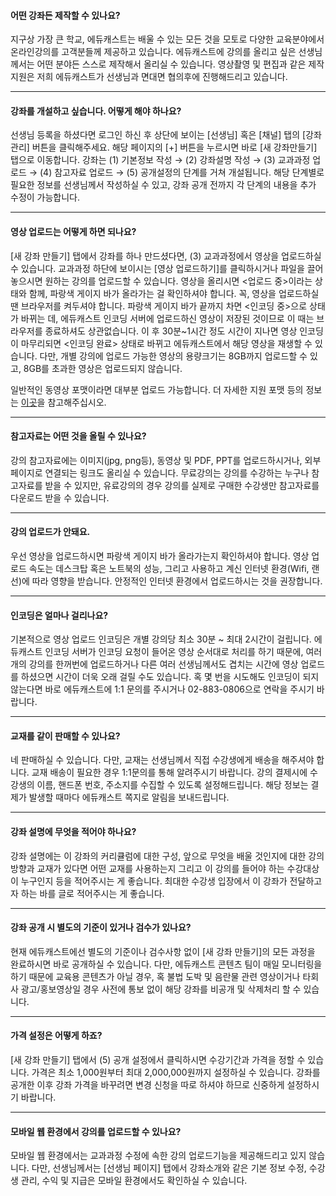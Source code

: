 #### 어떤 강좌든 제작할 수 있나요?

지구상 가장 큰 학교, 에듀캐스트는 배울 수 있는 모든 것을 모토로 다양한 교육분야에서 온라인강의를 고객분들께 제공하고 있습니다. 에듀캐스트에 강의를 올리고 싶은 선생님께서는 어떤 분야든 스스로 제작해서 올리실 수 있습니다. 영상촬영 및 편집과 같은 제작지원은 저희 에듀캐스트가 선생님과 면대면 협의후에 진행해드리고 있습니다.

---

#### 강좌를 개설하고 싶습니다. 어떻게 해야 하나요?

선생님 등록을 하셨다면 로그인 하신 후 상단에 보이는 [선생님] 혹은 [채널] 탭의 [강좌 관리] 버튼을 클릭해주세요. 해당 페이지의 [+] 버튼을 누르시면 바로 [새 강좌만들기] 탭으로 이동합니다. 강좌는 (1) 기본정보 작성 → (2) 강좌설명 작성 → (3) 교과과정 업로드 → (4) 참고자료 업로드 → (5) 공개설정의 단계를 거쳐 개설됩니다. 해당 단계별로 필요한 정보를 선생님께서 작성하실 수 있고, 강좌 공개 전까지 각 단계의 내용을 추가 수정이 가능합니다.

---

#### 영상 업로드는 어떻게 하면 되나요?

[새 강좌 만들기] 탭에서 강좌를 하나 만드셨다면, (3) 교과과정에서 영상을 업로드하실 수 있습니다. 교과과정 하단에 보이시는 [영상 업로드하기]를 클릭하시거나 파일을 끌어놓으시면 원하는 강의를 업로드할 수 있습니다. 영상을 올리시면 <업로드 중>이라는 상태와 함께, 파랑색 게이지 바가 올라가는 걸 확인하셔야 합니다. 꼭, 영상을 업로드하실 땐 브라우저를 켜두셔야 합니다. 파랑색 게이지 바가 끝까지 차면 <인코딩 중>으로 상태가 바뀌는 데, 에듀캐스트 인코딩 서버에 업로드하신 영상이 저장된 것이므로 이 때는 브라우저를 종료하셔도 상관없습니다. 이 후 30분~1시간 정도 시간이 지나면 영상 인코딩이 마무리되면 <인코딩 완료> 상태로 바뀌고 에듀캐스트에서 해당 영상을 재생할 수 있습니다. 다만, 개별 강의에 업로드 가능한 영상의 용량크기는 8GB까지 업로드할 수 있고, 8GB를 초과한 영상은 업로드되지 않습니다.

일반적인 동영상 포맷이라면 대부분 업로드 가능합니다. 더 자세한 지원 포맷 등의 정보는 [이곳](https://azure.microsoft.com/en-us/documentation/articles/media-services-media-encoder-standard-formats/)을 참고해주십시오.

---

#### 참고자료는 어떤 것을 올릴 수 있나요?

강의 참고자료에는 이미지(jpg, png등), 동영상 및 PDF, PPT를 업로드하시거나, 외부 페이지로 연결되는 링크도 올리실 수 있습니다. 무료강의는 강의를 수강하는 누구나 참고자료를 받을 수 있지만, 유료강의의 경우 강의를 실제로 구매한 수강생만 참고자료를 다운로드 받을 수 있습니다.

---

#### 강의 업로드가 안돼요.

우선 영상을 업로드하시면 파랑색 게이지 바가 올라가는지 확인하셔야 합니다. 영상 업로드 속도는 데스크탑 혹은 노트북의 성능, 그리고 사용하고 계신 인터넷 환경(Wifi, 랜선)에 따라 영향을 받습니다. 안정적인 인터넷 환경에서 업로드하시는 것을 권장합니다.

---

#### 인코딩은 얼마나 걸리나요?

기본적으로 영상 업로드 인코딩은 개별 강의당 최소 30분 ~ 최대 2시간이 걸립니다. 에듀캐스트 인코딩 서버가 인코딩 요청이 들어온 영상 순서대로 처리를 하기 때문에, 여러 개의 강의를 한꺼번에 업로드하거나 다른 여러 선생님께서도 겹치는 시간에 영상 업로드를 하셨으면 시간이 더욱 오래 걸릴 수도 있습니다. 혹 몇 번을 시도해도 인코딩이 되지 않는다면 바로 에듀캐스트에 1:1 문의를 주시거나 02-883-0806으로 연락을 주시기 바랍니다.

---

#### 교재를 같이 판매할 수 있나요?

네 판매하실 수 있습니다. 다만, 교재는 선생님께서 직접 수강생에게 배송을 해주셔야 합니다. 교재 배송이 필요한 경우 1:1문의를 통해 알려주시기 바랍니다. 강의 결제시에 수강생의 이름, 핸드폰 번호, 주소지를 수집할 수 있도록 설정해드립니다. 해당 정보는 결제가 발생할 때마다 에듀캐스트 쪽지로 알림을 보내드립니다.

---

#### 강좌 설명에 무엇을 적어야 하나요?

강좌 설명에는 이 강좌의 커리큘럼에 대한 구성, 앞으로 무엇을 배울 것인지에 대한 강의 방향과 교재가 있다면 어떤 교재를 사용하는지 그리고 이 강의를 들어야 하는 수강대상이 누구인지 등을 적어주시는 게 좋습니다. 최대한 수강생 입장에서 이 강좌가 전달하고자 하는 바를 글로 적어주시는 게 좋습니다.

---

#### 강좌 공개 시 별도의 기준이 있거나 검수가 있나요?

현재 에듀캐스트에선 별도의 기준이나 검수사항 없이 [새 강좌 만들기]의 모든 과정을 완료하시면 바로 공개하실 수 있습니다. 다만, 에듀캐스트 콘텐츠 팀이 매일 모니터링을 하기 때문에 교육용 콘텐츠가 아닐 경우, 혹 불법 도박 및 음란물 관련 영상이거나 타회사 광고/홍보영상일 경우 사전에 통보 없이 해당 강좌를 비공개 및 삭제처리 할 수 있습니다.

---

#### 가격 설정은 어떻게 하죠?

[새 강좌 만들기] 탭에서 (5) 공개 설정에서 클릭하시면 수강기간과 가격을 정할 수 있습니다. 가격은 최소 1,000원부터 최대 2,000,000원까지 설정하실 수 있습니다. 강좌를 공개한 이후 강좌 가격을 바꾸려면 변경 신청을 따로 하셔야 하므로 신중하게 설정하시기 바랍니다.

---

#### 모바일 웹 환경에서 강의를 업로드할 수 있나요?

모바일 웹 환경에서는 교과과정 수정에 속한 강의 업로드기능을 제공해드리고 있지 않습니다. 다만, 선생님께서는 [선생님 페이지] 탭에서 강좌소개와 같은 기본 정보 수정, 수강생 관리, 수익 및 지급은 모바일 환경에서도 확인하실 수 있습니다.
